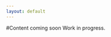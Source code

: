 ```yaml
---
layout: default
---
```


#Content coming soon
Work in progress.

<!--
Put in photos of me with my posters etc at the differet conferences

>
